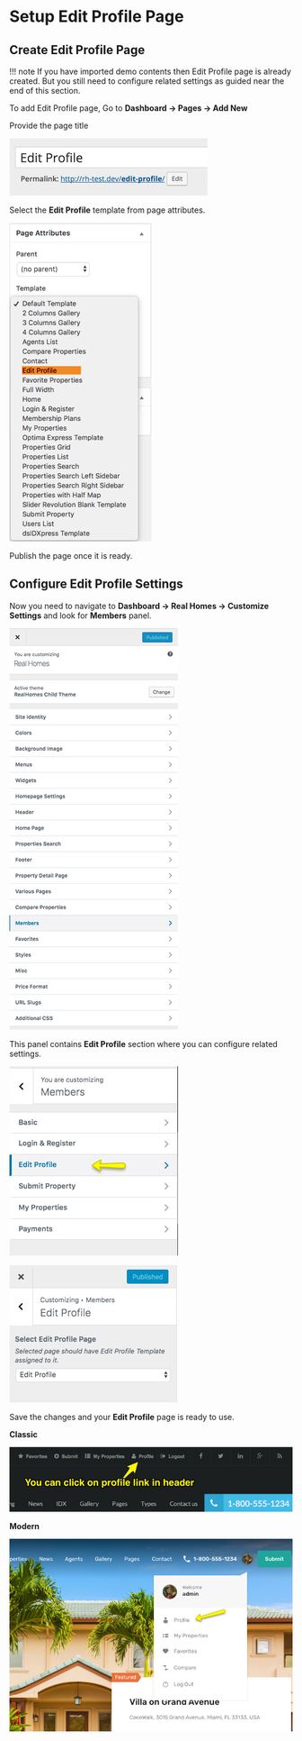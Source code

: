 # Setup Edit Profile Page

## Create Edit Profile Page

!!! note
    If you have imported demo contents then Edit Profile page is already created. But you still need to configure related settings as guided near the end of this section.

To add Edit Profile page, Go to **Dashboard → Pages → Add New**

Provide the page title 

![Real Homes Documentation](images/member-pages/edit-profile-title.png)

Select the **Edit Profile** template from page attributes.

![Real Homes Documentation](images/member-pages/edit-profile-template.png)

Publish the page once it is ready.

## Configure Edit Profile Settings

Now you need to navigate to **Dashboard → Real Homes → Customize Settings** and look for **Members** panel. 

![Real Homes Documentation](images/member-pages/members-customizer.png)
 
This panel contains **Edit Profile** section where you can configure related settings.

![Real Homes Documentation](images/member-pages/edit-profile-panel.png)

![Real Homes Documentation](images/member-pages/edit-profile-customizer-settings.png)

Save the changes and your **Edit Profile** page is ready to use.

**Classic**

![Real Homes Documentation](images/member-pages/edit-profile-front-end.png)

**Modern**

![Real Homes Documentation](images/member-pages/edit-profile-front-end-mod.png)
